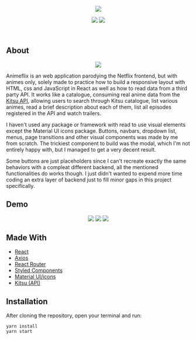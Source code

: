 <p align="center">
  <img src='https://user-images.githubusercontent.com/25598040/98017361-e4e31f80-1ddd-11eb-93a2-8babcf4dee9c.png'>
  <p align='center'>
    <img src="https://img.shields.io/badge/Frontend-React-blue?style=flat-square&link=https://reactjs.org/">
    <img src="https://img.shields.io/badge/Lucas-social-green?logo=linkedin&style=social&link=https://www.linkedin.com/in/lucas-rodrigues-985918197/">
  </p>
</p><br>

## About

<p align="center">
  <img src='https://user-images.githubusercontent.com/25598040/98017598-3d1a2180-1dde-11eb-911b-38e3912ae57d.png'>
</p>

Animeflix is an web application parodying the Netflix frontend, but with animes only, solely made to practice how to build a responsive layout with HTML, css and JavaScript in React as well as how to read data from a third party API. It works like a catalogue, consuming real anime data from the [Kitsu API](https://kitsu.docs.apiary.io/), allowing users to search through Kitsu catalogue, list various animes, read a brief description about each of them, list all episodes registered in the API and watch trailers. 

I haven't used any package or framework with read to use visual elements except the Material UI icons package. Buttons, navbars, dropdown list, menus, page transitions and other visual components was made by me from scratch. The trickiest component to build was the modal, which I'm not entirely happy with, but I managed to get a very decent result.

Some buttons are just placeholders since I can't recreate exactly the same behaviors with a compleat different backend, all the mentioned functionalities do works though. I just didn't wanted to expend more time coding an extra layer of backend just to fill minor gaps in this project specifically.

## Demo

<p align="center">
  <img src='https://user-images.githubusercontent.com/25598040/98027499-89b82980-1deb-11eb-9818-98ba7df434cc.gif'>
  <img src='https://user-images.githubusercontent.com/25598040/98028778-55456d00-1ded-11eb-8abb-c23c02330d44.gif'>
  <img src='https://user-images.githubusercontent.com/25598040/98029304-106e0600-1dee-11eb-9f3f-a4c2e0cc7fb7.gif'>
</p>

## Made With

- [React](https://reactjs.org/)
- [Axios](https://github.com/axios/axios)
- [React Router](https://reactrouter.com/)
- [Styled Components](https://styled-components.com/)
- [Material UI/icons](https://material-ui.com/pt/)
- [Kitsu (API)](https://kitsu.docs.apiary.io/)

## Installation

After cloning the repository, open your terminal and run:

```
yarn install
yarn start
```